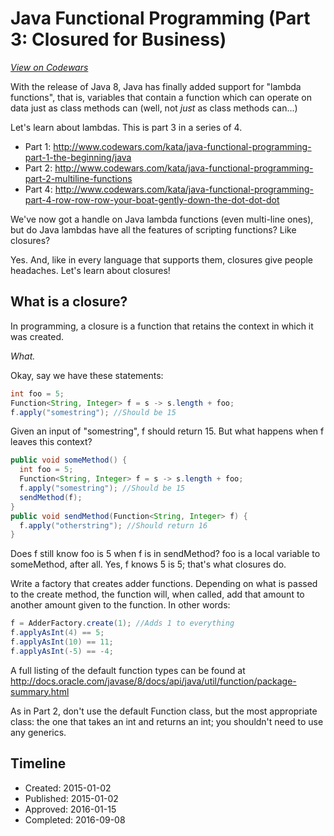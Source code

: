 # Java Functional Programming (Part 3: Closured for Business)
[*View on Codewars*](https://www.codewars.com/kata/java-functional-programming-part-3-closured-for-business)

With the release of Java 8, Java has finally added support for "lambda functions", that is, variables that contain a function which can operate on data just as class methods can (well, not _just_ as class methods can...)

Let's learn about lambdas. This is part 3 in a series of 4.

* Part 1: http://www.codewars.com/kata/java-functional-programming-part-1-the-beginning/java
* Part 2: http://www.codewars.com/kata/java-functional-programming-part-2-multiline-functions
* Part 4: http://www.codewars.com/kata/java-functional-programming-part-4-row-row-row-your-boat-gently-down-the-dot-dot-dot

We've now got a handle on Java lambda functions (even multi-line ones), but do Java lambdas have all the features of scripting functions? Like closures?

Yes. And, like in every language that supports them, closures give people headaches. Let's learn about closures!

## What is a closure?

In programming, a closure is a function that retains the context in which it was created.

_What._

Okay, say we have these statements:

```java
int foo = 5;
Function<String, Integer> f = s -> s.length + foo;
f.apply("somestring"); //Should be 15
```

Given an input of "somestring", f should return 15. But what happens when f leaves this context?

```java
public void someMethod() {
  int foo = 5;
  Function<String, Integer> f = s -> s.length + foo;
  f.apply("somestring"); //Should be 15
  sendMethod(f);
}
public void sendMethod(Function<String, Integer> f) {
  f.apply("otherstring"); //Should return 16
}
```

Does f still know foo is 5 when f is in sendMethod? foo is a local variable to someMethod, after all. Yes, f knows 5 is 5; that's what closures do.

Write a factory that creates adder functions. Depending on what is passed to the create method, the function will, when called, add that amount to another amount given to the function. In other words:

```java
f = AdderFactory.create(1); //Adds 1 to everything
f.applyAsInt(4) == 5;
f.applyAsInt(10) == 11;
f.applyAsInt(-5) == -4;
```

A full listing of the default function types can be found at http://docs.oracle.com/javase/8/docs/api/java/util/function/package-summary.html

As in Part 2, don't use the default Function class, but the most appropriate class: the one that takes an int and returns an int; you shouldn't need to use any generics.

## Timeline
- Created: 2015-01-02
- Published: 2015-01-02
- Approved: 2016-01-15
- Completed: 2016-09-08
